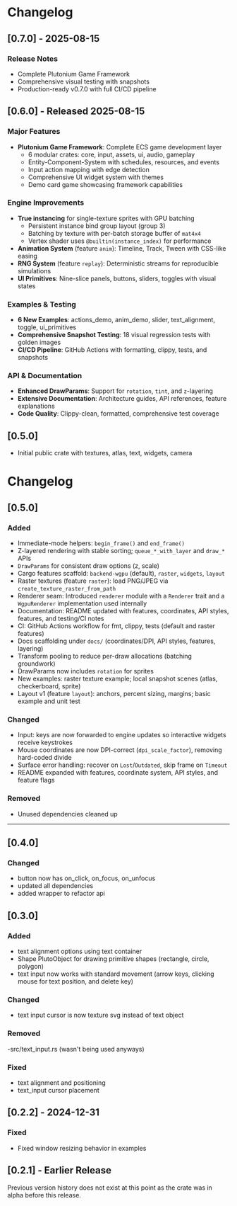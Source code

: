 # Changelog

## [0.7.0] - 2025-08-15

### Release Notes
- Complete Plutonium Game Framework
- Comprehensive visual testing with snapshots
- Production-ready v0.7.0 with full CI/CD pipeline

## [0.6.0] - Released 2025-08-15

### Major Features
- **Plutonium Game Framework**: Complete ECS game development layer
  - 6 modular crates: core, input, assets, ui, audio, gameplay
  - Entity-Component-System with schedules, resources, and events
  - Input action mapping with edge detection
  - Comprehensive UI widget system with themes
  - Demo card game showcasing framework capabilities

### Engine Improvements
- **True instancing** for single-texture sprites with GPU batching
  - Persistent instance bind group layout (group 3)
  - Batching by texture with per-batch storage buffer of `mat4x4`
  - Vertex shader uses `@builtin(instance_index)` for performance
- **Animation System** (feature `anim`): Timeline, Track, Tween with CSS-like easing
- **RNG System** (feature `replay`): Deterministic streams for reproducible simulations
- **UI Primitives**: Nine-slice panels, buttons, sliders, toggles with visual states

### Examples & Testing
- **6 New Examples**: actions_demo, anim_demo, slider, text_alignment, toggle, ui_primitives
- **Comprehensive Snapshot Testing**: 18 visual regression tests with golden images
- **CI/CD Pipeline**: GitHub Actions with formatting, clippy, tests, and snapshots

### API & Documentation
- **Enhanced DrawParams**: Support for `rotation`, `tint`, and `z`-layering
- **Extensive Documentation**: Architecture guides, API references, feature explanations
- **Code Quality**: Clippy-clean, formatted, comprehensive test coverage

## [0.5.0]
- Initial public crate with textures, atlas, text, widgets, camera
# Changelog

## [0.5.0]
### Added
- Immediate-mode helpers: `begin_frame()` and `end_frame()`
- Z-layered rendering with stable sorting; `queue_*_with_layer` and `draw_*` APIs
- `DrawParams` for consistent draw options (z, scale)
- Cargo features scaffold: `backend-wgpu` (default), `raster`, `widgets`, `layout`
- Raster textures (feature `raster`): load PNG/JPEG via `create_texture_raster_from_path`
- Renderer seam: Introduced `renderer` module with a `Renderer` trait and a `WgpuRenderer` implementation used internally
- Documentation: README updated with features, coordinates, API styles, features, and testing/CI notes
- CI: GitHub Actions workflow for fmt, clippy, tests (default and raster features)
- Docs scaffolding under `docs/` (coordinates/DPI, API styles, features, layering)
- Transform pooling to reduce per-draw allocations (batching groundwork)
- DrawParams now includes `rotation` for sprites
- New examples: raster texture example; local snapshot scenes (atlas, checkerboard, sprite)
- Layout v1 (feature `layout`): anchors, percent sizing, margins; basic example and unit test

### Changed
- Input: keys are now forwarded to engine updates so interactive widgets receive keystrokes
- Mouse coordinates are now DPI-correct (`dpi_scale_factor`), removing hard-coded divide
- Surface error handling: recover on `Lost`/`Outdated`, skip frame on `Timeout`
- README expanded with features, coordinate system, API styles, and feature flags

### Removed
- Unused dependencies cleaned up

---

## [0.4.0]
### Changed
- button now has on_click, on_focus, on_unfocus
- updated all dependencies
- added wrapper to refactor api

## [0.3.0]
### Added
- text alignment options using text container
- Shape PlutoObject for drawing primitive shapes (rectangle, circle, polygon)
- text input now works with standard movement (arrow keys, clicking mouse for text position, and delete key)

### Changed
- text input cursor is now texture svg instead of text object

### Removed
-src/text_input.rs (wasn't being used anyways)

### Fixed
- text alignment and positioning
- text_input cursor placement

## [0.2.2] - 2024-12-31
### Fixed
- Fixed window resizing behavior in examples

## [0.2.1] - Earlier Release
Previous version history does not exist at this point as the crate was in alpha before this release.

